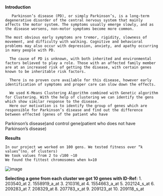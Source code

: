 **Introduction**

       Parkinson’s disease (PD), or simply Parkinson’s, is a long-term degenerative disorder of the central nervous system that mainly affects the motor system. The symptoms usually emerge slowly, and as the disease worsens, non-motor symptoms become more common.
       
    The most obvious early symptoms are tremor, rigidity, slowness of movement, and difficulty with walking. Cognitive and behavioral problems may also occur with depression, anxiety, and apathy occurring in many people with PD.
    
      The cause of PD is unknown, with both inherited and environmental factors believed to play a role. Those with an affected family member are at an increased risk of getting the disease, with certain genes known to be inheritable risk factors.
      
      There is no proven cure available for this disease, however early identification of symptoms and proper care can slow down the effects.
      
      We used K-Means Clustering Algorithm combined with Genetic algorithm for Clustering. With the help of clustering we can identify the gens which show similar response to the disease.
      Here our motivation is to identify the group of genes which are responsible for Parkinson’s disease and find out the difference between effected (genes of the patient who have
Parkinson’s disease)and control gene(patient who does not have Parkinson’s disease)


**Results**

    In our project we worked on 100 gens. We tested fitness over “k values”(no. of clusters)
    We took values from 2 to √100 ~10
    We found the fittest chromosomes when k=10
    
![image](https://github.com/DWalkar/PD/assets/132969788/2e819a77-1272-4ad2-ba13-7715793c6cca)


    
**Selecting a gene from each cluster we got 10 genes with ID-Ref:**
    1. 203540_at
    2. 1558919_a_at
    3. 210316_at
    4. 1554663_a_at
    5. 202124_s_at
    6. 209283_at
    7. 208329_at
    8. 207783_x_at
    9. 209123_at
    10. 209118_s_at
